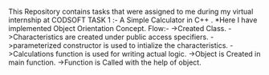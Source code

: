 This Repository contains tasks that were assigned to me during my virtual internship at CODSOFT
TASK 1 :- A Simple Calculator in C++ .
*Here I have implemented Object Orientation Concept.
Flow:-
->Created Class. 
->Characteristics are created under public access specifiers.
->parameterized constructor is used to intialize the characteristics.
->Calculations function is used for writing actual logic.
->Object is Created in main function.
->Function is Called with the help of object.

